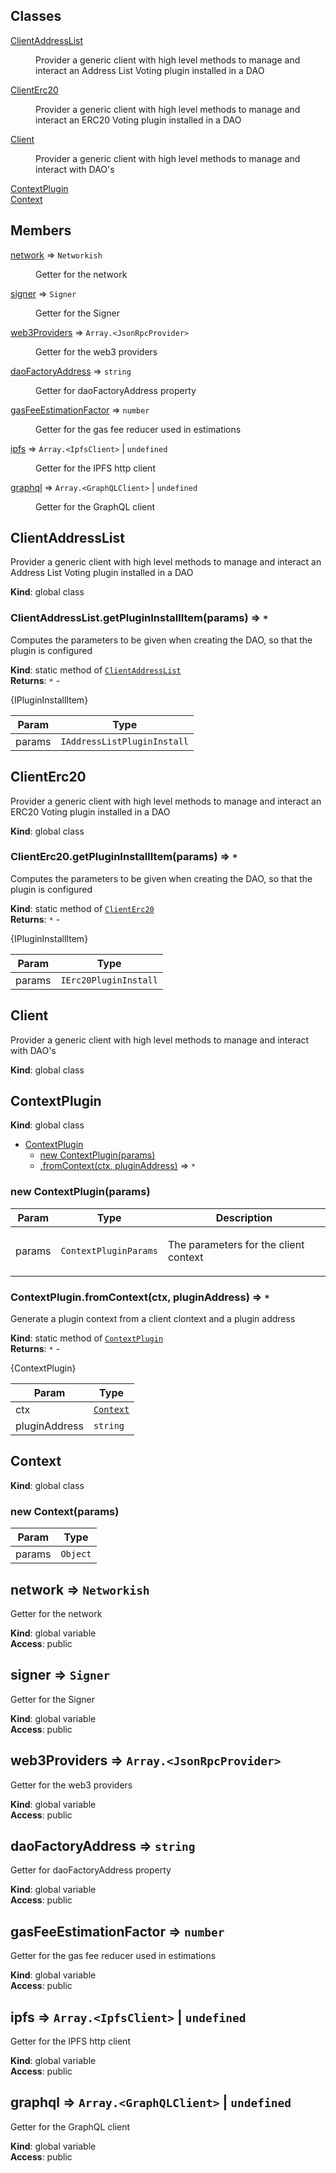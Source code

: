 ## Classes

<dl>
<dt><a href="#ClientAddressList">ClientAddressList</a></dt>
<dd><p>Provider a generic client with high level methods to manage and interact an Address List Voting plugin installed in a DAO</p></dd>
<dt><a href="#ClientErc20">ClientErc20</a></dt>
<dd><p>Provider a generic client with high level methods to manage and interact an ERC20 Voting plugin installed in a DAO</p></dd>
<dt><a href="#Client">Client</a></dt>
<dd><p>Provider a generic client with high level methods to manage and interact with DAO's</p></dd>
<dt><a href="#ContextPlugin">ContextPlugin</a></dt>
<dd></dd>
<dt><a href="#Context">Context</a></dt>
<dd></dd>
</dl>

## Members

<dl>
<dt><a href="#network">network</a> ⇒ <code>Networkish</code></dt>
<dd><p>Getter for the network</p></dd>
<dt><a href="#signer">signer</a> ⇒ <code>Signer</code></dt>
<dd><p>Getter for the Signer</p></dd>
<dt><a href="#web3Providers">web3Providers</a> ⇒ <code>Array.&lt;JsonRpcProvider&gt;</code></dt>
<dd><p>Getter for the web3 providers</p></dd>
<dt><a href="#daoFactoryAddress">daoFactoryAddress</a> ⇒ <code>string</code></dt>
<dd><p>Getter for daoFactoryAddress property</p></dd>
<dt><a href="#gasFeeEstimationFactor">gasFeeEstimationFactor</a> ⇒ <code>number</code></dt>
<dd><p>Getter for the gas fee reducer used in estimations</p></dd>
<dt><a href="#ipfs">ipfs</a> ⇒ <code>Array.&lt;IpfsClient&gt;</code> | <code>undefined</code></dt>
<dd><p>Getter for the IPFS http client</p></dd>
<dt><a href="#graphql">graphql</a> ⇒ <code>Array.&lt;GraphQLClient&gt;</code> | <code>undefined</code></dt>
<dd><p>Getter for the GraphQL client</p></dd>
</dl>

<a name="ClientAddressList"></a>

## ClientAddressList
<p>Provider a generic client with high level methods to manage and interact an Address List Voting plugin installed in a DAO</p>

**Kind**: global class  
<a name="ClientAddressList.getPluginInstallItem"></a>

### ClientAddressList.getPluginInstallItem(params) ⇒ <code>\*</code>
<p>Computes the parameters to be given when creating the DAO,
so that the plugin is configured</p>

**Kind**: static method of [<code>ClientAddressList</code>](#ClientAddressList)  
**Returns**: <code>\*</code> - <p>{IPluginInstallItem}</p>  

| Param | Type |
| --- | --- |
| params | <code>IAddressListPluginInstall</code> | 

<a name="ClientErc20"></a>

## ClientErc20
<p>Provider a generic client with high level methods to manage and interact an ERC20 Voting plugin installed in a DAO</p>

**Kind**: global class  
<a name="ClientErc20.getPluginInstallItem"></a>

### ClientErc20.getPluginInstallItem(params) ⇒ <code>\*</code>
<p>Computes the parameters to be given when creating the DAO,
so that the plugin is configured</p>

**Kind**: static method of [<code>ClientErc20</code>](#ClientErc20)  
**Returns**: <code>\*</code> - <p>{IPluginInstallItem}</p>  

| Param | Type |
| --- | --- |
| params | <code>IErc20PluginInstall</code> | 

<a name="Client"></a>

## Client
<p>Provider a generic client with high level methods to manage and interact with DAO's</p>

**Kind**: global class  
<a name="ContextPlugin"></a>

## ContextPlugin
**Kind**: global class  

* [ContextPlugin](#ContextPlugin)
    * [new ContextPlugin(params)](#new_ContextPlugin_new)
    * [.fromContext(ctx, pluginAddress)](#ContextPlugin.fromContext) ⇒ <code>\*</code>

<a name="new_ContextPlugin_new"></a>

### new ContextPlugin(params)

| Param | Type | Description |
| --- | --- | --- |
| params | <code>ContextPluginParams</code> | <p>The parameters for the client context</p> |

<a name="ContextPlugin.fromContext"></a>

### ContextPlugin.fromContext(ctx, pluginAddress) ⇒ <code>\*</code>
<p>Generate a plugin context from a client clontext and a plugin address</p>

**Kind**: static method of [<code>ContextPlugin</code>](#ContextPlugin)  
**Returns**: <code>\*</code> - <p>{ContextPlugin}</p>  

| Param | Type |
| --- | --- |
| ctx | [<code>Context</code>](#Context) | 
| pluginAddress | <code>string</code> | 

<a name="Context"></a>

## Context
**Kind**: global class  
<a name="new_Context_new"></a>

### new Context(params)

| Param | Type |
| --- | --- |
| params | <code>Object</code> | 

<a name="network"></a>

## network ⇒ <code>Networkish</code>
<p>Getter for the network</p>

**Kind**: global variable  
**Access**: public  
<a name="signer"></a>

## signer ⇒ <code>Signer</code>
<p>Getter for the Signer</p>

**Kind**: global variable  
**Access**: public  
<a name="web3Providers"></a>

## web3Providers ⇒ <code>Array.&lt;JsonRpcProvider&gt;</code>
<p>Getter for the web3 providers</p>

**Kind**: global variable  
**Access**: public  
<a name="daoFactoryAddress"></a>

## daoFactoryAddress ⇒ <code>string</code>
<p>Getter for daoFactoryAddress property</p>

**Kind**: global variable  
**Access**: public  
<a name="gasFeeEstimationFactor"></a>

## gasFeeEstimationFactor ⇒ <code>number</code>
<p>Getter for the gas fee reducer used in estimations</p>

**Kind**: global variable  
**Access**: public  
<a name="ipfs"></a>

## ipfs ⇒ <code>Array.&lt;IpfsClient&gt;</code> \| <code>undefined</code>
<p>Getter for the IPFS http client</p>

**Kind**: global variable  
**Access**: public  
<a name="graphql"></a>

## graphql ⇒ <code>Array.&lt;GraphQLClient&gt;</code> \| <code>undefined</code>
<p>Getter for the GraphQL client</p>

**Kind**: global variable  
**Access**: public  
